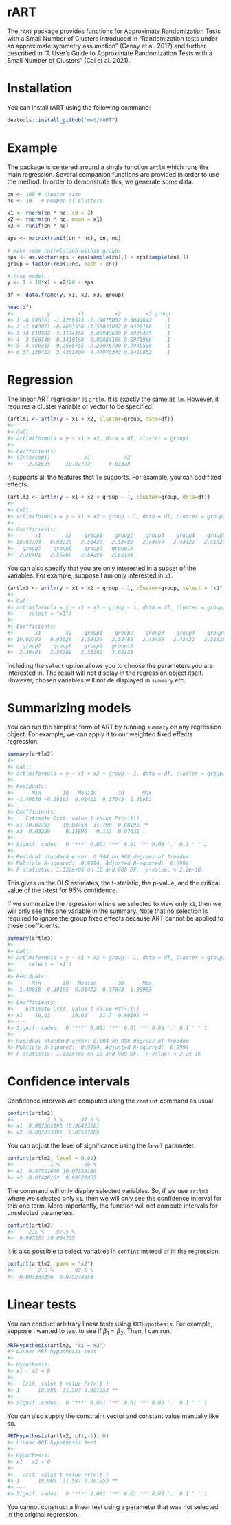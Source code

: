# rART

The `rART` package provides functions for Approximate Randomization
Tests with a Small Number of Clusters introduced in “Randomization tests
under an approximate symmetry assumption” (Canay et al. 2017) and
further described in “A User’s Guide to Approximate Randomization Tests
with a Small Number of Clusters” (Cai et al. 2021).

# Installation

You can install rART using the following command:

``` r
devtools::install_github("mwt/rART")
```

# Example

The package is centered around a single function `artlm` which runs the
main regression. Several companion functions are provided in order to
use the method. In order to demonstrate this, we generate some data.

``` r
cn <- 100 # cluster size
nc <- 10   # number of clusters

x1 <- rnorm(cn * nc, sd = 2)
x2 <- rnorm(cn * nc, mean = x1)
x3 <- runif(cn * nc)

eps <- matrix(runif(cn * nc), cn, nc)

# make some correlation within groups
eps <- as.vector(eps + eps[sample(cn),] + eps[sample(cn),])
group = factor(rep(1:nc, each = cn))

# true model
y <- 1 + 10*x1 + x2/20 + eps

df <- data.frame(y, x1, x2, x3, group)

head(df)
#>           y         x1          x2        x3 group
#> 1 -8.990301 -1.1209513 -2.11675002 0.3044642     1
#> 2 -1.943071 -0.4603550 -1.50031002 0.8328188     1
#> 3 34.619987  3.1174166  3.09943639 0.5936475     1
#> 4  3.566540  0.1410168  0.00884165 0.8071966     1
#> 5  4.400315  0.2585755 -2.29076730 0.2940508     1
#> 6 37.156422  3.4301300  4.47070343 0.1410852     1
```

# Regression

The linear ART regression is `artlm`. It is exactly the same as `lm`.
However, it requires a cluster variable or vector to be specified.

``` r
(artlm1 <- artlm(y ~ x1 + x2, cluster=group, data=df))
#> 
#> Call:
#> artlm(formula = y ~ x1 + x2, data = df, cluster = group)
#> 
#> Coefficients:
#> (Intercept)           x1           x2  
#>     2.51695     10.02792      0.03328
```

It supports all the features that `lm` supports. For example, you can
add fixed effects.

``` r
(artlm2 <- artlm(y ~ x1 + x2 + group - 1, cluster=group, data=df))
#> 
#> Call:
#> artlm(formula = y ~ x1 + x2 + group - 1, data = df, cluster = group)
#> 
#> Coefficients:
#>       x1        x2    group1    group2    group3    group4    group5    group6  
#> 10.02793   0.03229   2.58429   2.53483   2.43459   2.43422   2.51628   2.59488  
#>   group7    group8    group9   group10  
#>  2.36401   2.55289   2.53291   2.62133
```

You can also specify that you are only interested in a subset of the
variables. For example, suppose I am only interested in `x1`.

``` r
(artlm3 <- artlm(y ~ x1 + x2 + group - 1, cluster=group, select = "x1", data=df))
#> 
#> Call:
#> artlm(formula = y ~ x1 + x2 + group - 1, data = df, cluster = group, 
#>     select = "x1")
#> 
#> Coefficients:
#>       x1        x2    group1    group2    group3    group4    group5    group6  
#> 10.02793   0.03229   2.58429   2.53483   2.43459   2.43422   2.51628   2.59488  
#>   group7    group8    group9   group10  
#>  2.36401   2.55289   2.53291   2.62133
```

Including the `select` option allows you to choose the parameters you
are interested in. The result will not display in the regression object
itself. However, chosen variables will not de displayed in `summary`
etc.

# Summarizing models

You can run the simplest form of ART by running `summary` on any
regression object. For example, we can apply it to our weighted fixed
effects regression.

``` r
summary(artlm2)
#> 
#> Call:
#> artlm(formula = y ~ x1 + x2 + group - 1, data = df, cluster = group)
#> 
#> Residuals:
#>      Min       1Q   Median       3Q      Max 
#> -1.49058 -0.38165  0.01422  0.37043  1.30953 
#> 
#> Coefficients:
#>    Estimate Crit. value t value Pr(>|t|)   
#> x1 10.02793    19.03458  31.700  0.00195 **
#> x2  0.03229     0.11896   0.113  0.07031 . 
#> ---
#> Signif. codes:  0 '***' 0.001 '**' 0.01 '*' 0.05 '.' 0.1 ' ' 1
#> 
#> Residual standard error: 0.504 on 988 degrees of freedom
#> Multiple R-squared:  0.9994, Adjusted R-squared:  0.9994 
#> F-statistic: 1.332e+05 on 12 and 988 DF,  p-value: < 2.2e-16
```

This gives us the OLS estimates, the t-statistic, the p-value, and the
critical value of the t-test for 95% confidence.

If we summarize the regression where we selected to view only `x1`, then
we will only see this one variable in the summary. Note that no
selection is required to ignore the group fixed effects because ART
cannot be applied to these coefficients.

``` r
summary(artlm3)
#> 
#> Call:
#> artlm(formula = y ~ x1 + x2 + group - 1, data = df, cluster = group, 
#>     select = "x1")
#> 
#> Residuals:
#>      Min       1Q   Median       3Q      Max 
#> -1.49058 -0.38165  0.01422  0.37043  1.30953 
#> 
#> Coefficients:
#>    Estimate Crit. value t value Pr(>|t|)   
#> x1    10.03       19.03    31.7  0.00195 **
#> ---
#> Signif. codes:  0 '***' 0.001 '**' 0.01 '*' 0.05 '.' 0.1 ' ' 1
#> 
#> Residual standard error: 0.504 on 988 degrees of freedom
#> Multiple R-squared:  0.9994, Adjusted R-squared:  0.9994 
#> F-statistic: 1.332e+05 on 12 and 988 DF,  p-value: < 2.2e-16
```

# Confidence intervals

Confidence intervals are computed using the `confint` command as usual.

``` r
confint(artlm2)
#>           2.5 %      97.5 %
#> x1  9.987563195 10.06423501
#> x2 -0.003333396  0.07527805
```

You can adjust the level of significance using the `level` parameter.

``` r
confint(artlm2, level = 0.98)
#>            1 %        99 %
#> x1  9.97521696 10.07359180
#> x2 -0.01446102  0.08521455
```

The command will only display selected variables. So, if we use `artlm3`
where we selected only `x1`, then we will only see the confidence
interval for this one term. More importantly, the function will not
compute intervals for unselected parameters.

``` r
confint(artlm3)
#>     2.5 %    97.5 % 
#>  9.987563 10.064235
```

It is also possible to select variables in `confint` instead of in the
regression.

``` r
confint(artlm2, parm = "x2")
#>        2.5 %       97.5 % 
#> -0.003333396  0.075278053
```

# Linear tests

You can conduct arbitrary linear tests using `ARTHypothesis`. For
example, suppose I wanted to test to see if
*β*<sub>1</sub> = *β*<sub>2</sub>. Then, I can run.

``` r
ARTHypothesis(artlm2, "x1 = x2")
#> Linear ART hypothesis test
#> 
#> Hypothesis:
#> x1 - x2 = 0
#> 
#>   Crit. value t value Pr(>|t|)   
#> 1      18.986  31.587 0.001953 **
#> ---
#> Signif. codes:  0 '***' 0.001 '**' 0.01 '*' 0.05 '.' 0.1 ' ' 1
```

You can also supply the constraint vector and constant value manually
like so.

``` r
ARTHypothesis(artlm2, c(1,-1), 0)
#> Linear ART hypothesis test
#> 
#> Hypothesis:
#> x1 - x2 = 0
#> 
#>   Crit. value t value Pr(>|t|)   
#> 1      18.986  31.587 0.001953 **
#> ---
#> Signif. codes:  0 '***' 0.001 '**' 0.01 '*' 0.05 '.' 0.1 ' ' 1
```

You cannot construct a linear test using a parameter that was not
selected in the original regression.
